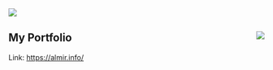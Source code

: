 <img src="https://user-images.githubusercontent.com/41794735/140378601-99a02beb-f77e-453d-8e25-5617d6b2f1e2.jpg" />
<h2>
  <span>My Portfolio</span>
  <img src="https://user-images.githubusercontent.com/41794735/140377694-5bb6bb5f-ab9d-443b-a490-ef5bf640dd75.png" align="right"/>
</h2>
Link: <a href="https://almir.info/" target="_blank">https://almir.info/</a>
